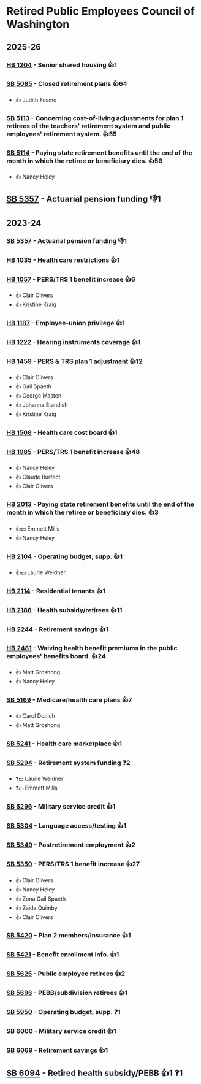 # Retired Public Employees Council of Washington
## 2025-26

### [HB 1204](/bill/2025-26/hb/1204/) - Senior shared housing 👍1  

### [SB 5085](/bill/2025-26/sb/5085/) - Closed retirement plans 👍64  
* 👍 Judith Fosmo

### [SB 5113](/bill/2025-26/sb/5113/) - Concerning cost-of-living adjustments for plan 1 retirees of the teachers' retirement system and public employees' retirement system. 👍55  

### [SB 5114](/bill/2025-26/sb/5114/) - Paying state retirement benefits until the end of the month in which the retiree or beneficiary dies. 👍56  
* 👍 Nancy Heley

## [SB 5357](/bill/2025-26/sb/5357/) - Actuarial pension funding  👎1 

## 2023-24

### [SB 5357](/bill/2023-24/sb/5357/) - Actuarial pension funding  👎1 

### [HB 1035](/bill/2023-24/hb/1035/) - Health care restrictions 👍1  

### [HB 1057](/bill/2023-24/hb/1057/) - PERS/TRS 1 benefit increase 👍6  
* 👍 Clair Olivers
* 👍 Kristine Kraig

### [HB 1187](/bill/2023-24/hb/1187/) - Employee-union privilege 👍1  

### [HB 1222](/bill/2023-24/hb/1222/) - Hearing instruments coverage 👍1  

### [HB 1459](/bill/2023-24/hb/1459/) - PERS & TRS plan 1 adjustment 👍12  
* 👍 Clair Olivers
* 👍 Gail Spaeth
* 👍 George Masten
* 👍 Johanna Standish
* 👍 Kristine Kraig

### [HB 1508](/bill/2023-24/hb/1508/) - Health care cost board 👍1  

### [HB 1985](/bill/2023-24/hb/1985/) - PERS/TRS 1 benefit increase 👍48  
* 👍 Nancy Heley
* 👍 Claude Burfect
* 👍 Clair Olivers

### [HB 2013](/bill/2023-24/hb/2013/) - Paying state retirement benefits until the end of the month in which the retiree or beneficiary dies. 👍3  
* 👍💵 Emmett Mills
* 👍 Nancy Heley

### [HB 2104](/bill/2023-24/hb/2104/) - Operating budget, supp. 👍1  
* 👍💵 Laurie Weidner

### [HB 2114](/bill/2023-24/hb/2114/) - Residential tenants 👍1  

### [HB 2188](/bill/2023-24/hb/2188/) - Health subsidy/retirees 👍11  

### [HB 2244](/bill/2023-24/hb/2244/) - Retirement savings 👍1  

### [HB 2481](/bill/2023-24/hb/2481/) - Waiving health benefit premiums in the public employees' benefits board. 👍24  
* 👍 Matt Groshong
* 👍 Nancy Heley

### [SB 5169](/bill/2023-24/sb/5169/) - Medicare/health care plans 👍7  
* 👍 Carol Dotlich
* 👍 Matt Groshong

### [SB 5241](/bill/2023-24/sb/5241/) - Health care marketplace 👍1  

### [SB 5294](/bill/2023-24/sb/5294/) - Retirement system funding   ❓2
* ❓💵 Laurie Weidner
* ❓💵 Emmett Mills

### [SB 5296](/bill/2023-24/sb/5296/) - Military service credit 👍1  

### [SB 5304](/bill/2023-24/sb/5304/) - Language access/testing 👍1  

### [SB 5349](/bill/2023-24/sb/5349/) - Postretirement employment 👍2  

### [SB 5350](/bill/2023-24/sb/5350/) - PERS/TRS 1 benefit increase 👍27  
* 👍 Clair Olivers
* 👍 Nancy Heley
* 👍 Zona Gail Spaeth
* 👍 Zaida Quimby
* 👍 Clair Olivers

### [SB 5420](/bill/2023-24/sb/5420/) - Plan 2 members/insurance 👍1  

### [SB 5421](/bill/2023-24/sb/5421/) - Benefit enrollment info. 👍1  

### [SB 5625](/bill/2023-24/sb/5625/) - Public employee retirees 👍2  

### [SB 5696](/bill/2023-24/sb/5696/) - PEBB/subdivision retirees 👍1  

### [SB 5950](/bill/2023-24/sb/5950/) - Operating budget, supp.   ❓1

### [SB 6000](/bill/2023-24/sb/6000/) - Military service credit 👍1  

### [SB 6069](/bill/2023-24/sb/6069/) - Retirement savings 👍1  

## [SB 6094](/bill/2023-24/sb/6094/) - Retired health subsidy/PEBB 👍1  ❓1
